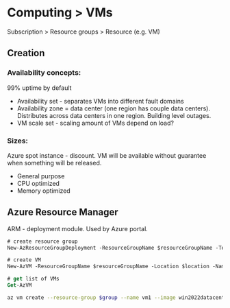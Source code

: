 # Computing > VMs


Subscription > Resource groups > Resource (e.g. VM)

## Creation

### Availability concepts:
99% uptime by default
- Availability set - separates VMs into different fault domains
- Availability zone = data center (one region has couple data centers). Distributes across data centers in one region. Building level outages.
- VM scale set - scaling amount of VMs depend on load?

### Sizes:
Azure spot instance - discount. VM will be available without guarantee when something will be released.

- General purpose
- CPU optimized
- Memory optimized

## Azure Resource Manager
ARM - deployment module. Used by Azure portal.
```ps
# create resource group
New-AzResourceGroupDeployment -ResourceGroupName $resourceGroupName -TemplateUri $templateUri -Location $location

# create VM
New-AzVM -ResourceGroupName $resourceGroupName -Location $location -Name $name -PublicIpAddressName 'myPublicIp' -OpenPort 80,443,3389 

# get list of VMs
Get-AzVM
```

```bash
az vm create --resource-group $group --name vm1 --image win2022datacenter --admin-username admin
```